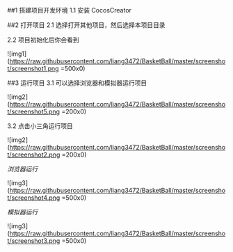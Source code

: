 ##1 搭建项目开发环境
1.1 安装 CocosCreator

##2 打开项目
2.1 选择打开其他项目，然后选择本项目目录

2.2 项目初始化后你会看到

![img1](https://raw.githubusercontent.com/liang3472/BasketBall/master/screenshot/screenshot1.png =500x0)

##3 运行项目
3.1 可以选择浏览器和模拟器运行项目

![img2](https://raw.githubusercontent.com/liang3472/BasketBall/master/screenshot/screenshot5.png =200x0)

3.2 点击小三角运行项目

![img2](https://raw.githubusercontent.com/liang3472/BasketBall/master/screenshot/screenshot2.png =200x0)

*浏览器运行*

![img3](https://raw.githubusercontent.com/liang3472/BasketBall/master/screenshot/screenshot4.png =500x0)

*模拟器运行*

![img3](https://raw.githubusercontent.com/liang3472/BasketBall/master/screenshot/screenshot3.png =500x0)